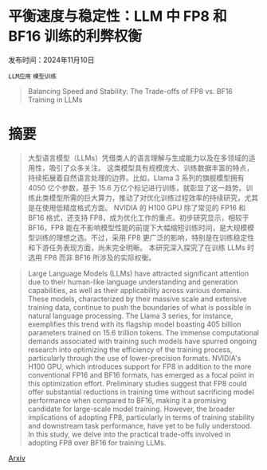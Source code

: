 # 平衡速度与稳定性：LLM 中 FP8 和 BF16 训练的利弊权衡

发布时间：2024年11月10日

`LLM应用` `模型训练`

> Balancing Speed and Stability: The Trade-offs of FP8 vs. BF16 Training in LLMs

# 摘要

> 大型语言模型（LLMs）凭借类人的语言理解与生成能力以及在多领域的适用性，吸引了众多关注。
  这类模型具有规模庞大、训练数据丰富的特点，持续拓展着自然语言处理的边界。比如，Llama 3 系列的旗舰模型拥有 4050 亿个参数，基于 15.6 万亿个标记进行训练，就彰显了这一趋势。训练此类模型所需的巨大算力，推动了对优化训练过程效率的持续研究，尤其是在使用低精度格式方面。
  NVIDIA 的 H100 GPU 除了常见的 FP16 和 BF16 格式，还支持 FP8，成为优化工作的重点。初步研究显示，相较于 BF16，FP8 能在不影响模型性能的前提下大幅缩短训练时间，是大规模模型训练的理想之选。不过，采用 FP8 更广泛的影响，特别是在训练稳定性和下游任务表现方面，尚未完全明晰。
  本研究深入探究了在训练 LLMs 时选用 FP8 而非 BF16 所涉及的实际权衡。

> Large Language Models (LLMs) have attracted significant attention due to their human-like language understanding and generation capabilities, as well as their applicability across various domains.
  These models, characterized by their massive scale and extensive training data, continue to push the boundaries of what is possible in natural language processing. The Llama 3 series, for instance, exemplifies this trend with its flagship model boasting 405 billion parameters trained on 15.6 trillion tokens. The immense computational demands associated with training such models have spurred ongoing research into optimizing the efficiency of the training process, particularly through the use of lower-precision formats.
  NVIDIA's H100 GPU, which introduces support for FP8 in addition to the more conventional FP16 and BF16 formats, has emerged as a focal point in this optimization effort. Preliminary studies suggest that FP8 could offer substantial reductions in training time without sacrificing model performance when compared to BF16, making it a promising candidate for large-scale model training. However, the broader implications of adopting FP8, particularly in terms of training stability and downstream task performance, have yet to be fully understood.
  In this study, we delve into the practical trade-offs involved in adopting FP8 over BF16 for training LLMs.

[Arxiv](https://arxiv.org/abs/2411.08719)